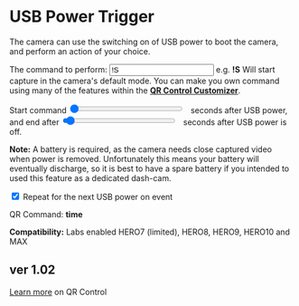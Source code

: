 # USB Power Trigger

<script src="../../jquery.min.js"></script>
<script src="../../qrcodeborder.js"></script>
<script src="../../html2canvas.min.js"></script>
<style>
        #qrcode{
            width: 100%;
        }
        div{
            width: 100%;
            display: inline-block;
        }
</style>

The camera can use the switching on of USB power to boot the camera, and perform an action of your choice.

The command to perform: <input type="text" id="addcmd" value="!S">  e.g. **!S** Will start capture in the camera's default mode. You can make you own command using many of the features within the [**QR Control Customizer**](../custom).

Start command <input type="range" style="width: 200px;" id="tlsec" name="tlsec" min="0" max="60" value="0"><label for="tlsec"></label>&nbsp;&nbsp;<b id="secstext"></b> seconds after USB power,<br> 
and end after <input type="range" style="width: 200px;" id="tlendsec" name="tlendsec" min="0" max="60" value="2"><label for="tlendsec"></label>&nbsp;&nbsp;<b id="secsendtext"></b> seconds after USB power is off.

**Note:** A battery is required, as the camera needs close captured video when power is removed. Unfortunately this means your battery will eventually discharge, so it is best to have a spare battery if you intended to used this feature as a dedicated dash-cam.  

<input type="checkbox" id="repeat" name="repeat" checked> 
<label for="repeat">Repeat for the next USB power on event</label><br>

<center>
<div id="qrcode"></div>
<br>
</center>

QR Command: <b id="qrtext">time</b><br>
        
**Compatibility:** Labs enabled HERO7 (limited), HERO8, HERO9, HERO10 and MAX 
        
## ver 1.02

[Learn more](..) on QR Control

<script>
var once = true;
var qrcode;
var cmd = "oC15dTmNLeA";
var clipcopy = "";
var lasttimecmd = "";
var changed = true;

function dcmd(cmd, id) {
    var x;
	if(document.getElementById(id) !== null)
	{
		x = document.getElementById(id).checked;
		if( x === true)
			cmd = cmd + document.getElementById(id).value;
	}
	else
	{
	    var i;
		for (i = 1; i < 15; i++) { 
			var newid = id+i;
			if(document.getElementById(newid) !== null)
			{
				x = document.getElementById(newid).checked;
				if( x === true)
					cmd = cmd + document.getElementById(newid).value;
			}
		}
	}
	return cmd;
}

function makeQR() 
{	
  if(once === true)
  {
    qrcode = new QRCode(document.getElementById("qrcode"), 
    {
      text : "!oMBURN=\"\"",
      width : 360,
      height : 360,
      correctLevel : QRCode.CorrectLevel.M
    });
    once = false;
  }
}

function checkTime(i) {
    if (i < 10) {i = "0" + i;}  // add zero in front of numbers < 10
    return i;
}

function timeLoop()
{
  if(document.getElementById("tlsec") !== null)
  {
	cmd = "";
				
	var secs = parseInt(document.getElementById("tlsec").value);	
	document.getElementById("secstext").innerHTML = secs;	
		
	var endsecs = parseInt(document.getElementById("tlendsec").value);	
	endsecs *= 5;
	document.getElementById("secsendtext").innerHTML = endsecs;	
	
	if(secs > 0)
		cmd = cmd + "!u" + secs + "N";
	else
		cmd = cmd + "!uN";
		
	if(document.getElementById("addcmd") !== null)
	{
		cmd = cmd + document.getElementById("addcmd").value;
	}
	
	if(endsecs > 0)
		cmd = cmd + "!u" + endsecs + "E";	
	else
		cmd = cmd + "!uE";
	
    if(document.getElementById("repeat") !== null)
    {
      if(document.getElementById("repeat").checked === true)
      {
        cmd = cmd + "!R";
      }
    }
  }
  
  qrcode.clear(); 
  qrcode.makeCode(cmd);
  
  if(cmd != lasttimecmd)
  {
	changed = true;
	lasttimecmd = cmd;
  }
	
  if(changed === true)
  {
	document.getElementById("qrtext").innerHTML = cmd;
	clipcopy = "https://gopro.github.io/labs/control/set/?cmd=" + cmd;
	document.getElementById("urltext").innerHTML = clipcopy;
	changed = false;
  }
	
  var t = setTimeout(timeLoop, 50);
}

function myReloadFunction() {
  location.reload();
}


async function copyImageToClipboard() {
    html2canvas(document.querySelector("#qrcode_txt")).then(canvas => canvas.toBlob(blob => navigator.clipboard.write([new ClipboardItem({'image/png': blob})])));
}
async function copyTextToClipboard(text) {
	try {
		await navigator.clipboard.writeText(text);
	} catch(err) {
		alert('Error in copying text: ', err);
	}
}

function setupButtons() {	
    document.getElementById("copyBtn").onclick = function() { 
        copyTextToClipboard(clipcopy);
	};
    document.getElementById("copyImg").onclick = function() { 
        copyImageToClipboard();
	};
}

makeQR();
setupButtons();
timeLoop();


</script>
